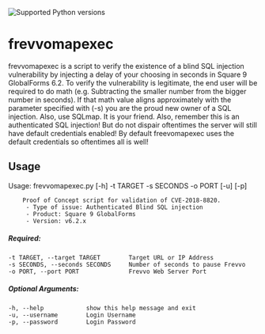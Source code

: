 ![Supported Python versions](https://img.shields.io/badge/python-2.7-blue.svg)
# frevvomapexec
frevvomapexec is a script to verify the existence of a blind SQL injection vulnerability by injecting a delay of your choosing in seconds in Square 9 GlobalForms 6.2. To verify the vulnerability is legitimate, the end user will be required to do math (e.g. Subtracting the smaller number from the bigger number in seconds). If that math value aligns approximately with the parameter specified with (-s) you are the proud new owner of a SQL injection. Also, use SQLmap. It is your friend. Also, remember this is an authenticated SQL injection! But do not dispair oftentimes the server will still have default credentials enabled! By default freevomapexec uses the default credentials so oftentimes all is well!

## Usage ##
Usage: frevvomapexec.py [-h] -t TARGET -s SECONDS -o PORT [-u] [-p]

        Proof of Concept script for validation of CVE-2018-8820.
         - Type of issue: Authenticated Blind SQL injection
         - Product: Square 9 GlobalForms
         - Version: v6.2.x

##### Required: ##### 
    -t TARGET, --target TARGET        Target URL or IP Address
    -s SECONDS, --seconds SECONDS     Number of seconds to pause Frevvo
    -o PORT, --port PORT              Frevvo Web Server Port
  
##### Optional Arguments: #####
    -h, --help            show this help message and exit
    -u, --username        Login Username
    -p, --password        Login Password

